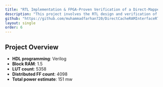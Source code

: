 ```yaml
---
title: "RTL Implementation & FPGA-Proven Verification of a Direct-Mapped Cache-RAM System with FSM Control Logic"
description: "This project involves the RTL design and verification of a direct-mapped cache memory system integrated with RAM and a control unit, implemented using Xilinx Vivado. The system supports a 15-bit address input, managing a 128-bit cache line with 1024 entries."
github: "https://github.com/muhammadfarhan720/DirectCacheRAMInterfaceRTL"
layout: single
order: 6
---
```


## Project Overview

- **HDL programming**: Verilog
- **Block RAM**: 1.5 
- **LUT count**: 5358
- **Distributed FF count**: 4098
- **Total power estimate**: 151 mw 
